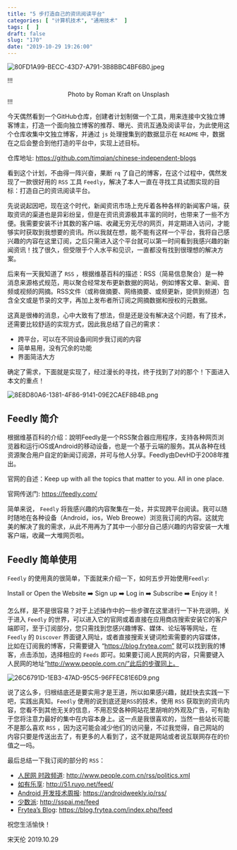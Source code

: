 ```yaml
---
title: "5 步打造自己的资讯阅读平台"
categories: [ "计算机技术", "通用技术"  ]
tags: [  ]
draft: false
slug: "170"
date: "2019-10-29 19:26:00"
---
```


![80FD1A99-BECC-43D7-A791-3B8BBC4BF6B0.jpeg][1]

!!!
<center> Photo by Roman Kraft on Unsplash </center>
!!!

今天偶然看到一个GitHub仓库，创建者计划制做一个工具，用来连接中文独立博客博主，打造一个面向独立博客的推荐、曝光、资讯互通及阅读平台，为此使用这个仓库收集中文独立博客，并通过 `js` 处理搜集到的数据显示在 `README` 中，数据在之后会整合到他打造的平台中，实现上述目标。

仓库地址: https://github.com/timqian/chinese-independent-blogs

看到这个计划，不由得一阵兴奋，果断 `rq` 了自己的博客，在这个过程中，偶然发现了一款很好用的 `RSS` 工具 `Feedly`，解决了本人一直在寻找工具试图实现的目标：打造自己的资讯阅读平台。

先说说起因吧，现在这个时代，新闻资讯市场上充斥着各种各样的新闻客户端，获取资讯的渠道也是异彩纷呈，但是在资讯资源极其丰富的同时，也带来了一些不方便。我需要安装不计其数的客户端、收藏无穷无尽的网页，并定期进入访问，才能够实时获取到我想要的资讯。所以我就在想，能不能有这样一个平台，我将自己感兴趣的内容在这里订阅，之后只需进入这个平台就可以第一时间看到我感兴趣的新闻资讯！找了很久，但受限于个人水平和见识，一直都没有找到很理想的解决方案。

后来有一天我知道了 `RSS` ，根据维基百科的描述：RSS（简易信息聚合）是一种消息来源格式规范，用以聚合经常发布更新数据的网站，例如博客文章、新闻、音频或视频的网摘。RSS文件（或称做摘要、网络摘要、或频更新，提供到频道）包含全文或是节录的文字，再加上发布者所订阅之网摘数据和授权的元数据。

这真是很棒的消息，心中大致有了想法，但是还是没有解决这个问题，有了技术，还需要比较舒适的实现方式，因此我总结了自己的需求：

  - 跨平台，可以在不同设备间同步我订阅的内容
  - 简单易用，没有冗余的功能
  - 界面简洁大方

确定了需求，下面就是实现了，经过漫长的寻找，终于找到了对的那个！下面进入本文的重点！

![8E8D80A6-1381-4F86-9141-09E2CAEF8B4B.png][2]

## Feedly 简介

根据维基百科的介绍：說明Feedly是一个RSS聚合器应用程序，支持各种网页浏览器和运行iOS或Android的移动设备，也是一个基于云端的服务。其从各种在线资源聚合用户自定的新闻订阅源，并可与他人分享。Feedly由DevHD于2008年推出。

官网的自述：Keep up with all the topics that matter to you. All in one place.

官网传送门: https://feedly.com/

简单来说， `Feedly` 将我感兴趣的内容聚集在一处，并实现跨平台阅读。我可以随时随地在各种设备（Android，ios，Web Breowe）浏览我订阅的内容。这就完美的解决了我的需求，从此不用再为了其中一小部分自己感兴趣的内容安装一大堆客户端，收藏一大堆网页啦。

## Feedly 简单使用

`Feedly` 的使用真的很简单，下面就来介绍一下，如何五步开始使用`Feedly`: 

Install or Open the Website ➡️ Sign up ➡️ Log in ➡️ Subscribe ➡️ Enjoy it！

怎么样，是不是很容易？对于上述操作中的一些步骤在这里进行一下补充说明，关于进入 `Feedly` 的世界，可以进入它的官网或着直接在应用商店搜索安装它的客户端即可，至于订阅部分，您只需找到您感兴趣博客、媒体、论坛等等网址，在`Feedly` 的 `Discover` 界面键入网址，或者直接搜索关键词检索需要的内容媒体，比如在订阅我的博客，只需要键入 “https://blog.frytea.com” 就可以找到我的博客，点击添加，选择相应的 `Feeds` 即可。如果要订阅人民网的内容，只需要键入人民网的地址“http://www.people.com.cn/”此后的步骤同上。

![26C6791D-1EB3-47AD-95C5-96FFEC81E6D9.png][3]

说了这么多，归根结底还是要实用才是王道，所以如果感兴趣，就赶快去实践一下吧，实践出真知。`Feedly` 使用的说到底还是`RSS`的技术，使用 `RSS` 获取到的资讯内容，您看不到其他无关的信息，不用忍受各种网站花里胡哨的外观及广告，可有助于您将注意力最好的集中在内容本身上。这一点是我很喜欢的，当然一些站长可能不是那么喜欢 `RSS` ，因为这可能会减少他们的访问量，不过我觉得，自己网站的内容只要是传送出去了，有更多的人看到了，这不就是网站或者说互联网存在的价值之一吗。

最后总结一下我订阅的部分的 `RSS`：
  - [人民网 时政频道](http://www.people.com.cn/): http://www.people.com.cn/rss/politics.xml
  - [如有乐享](http://51.ruyo.net/): http://51.ruyo.net/feed/
  - [Android 开发技术周报](https://androidweekly.io/): https://androidweekly.io/rss/
  - [少数派](http://sspai.me): http://sspai.me/feed
  - [Frytea’s Blog](https://blog.frytea.com/): https://blog.frytea.com/index.php/feed

祝您生活愉快！

宋天伦
2019.10.29


  [1]: https://blog.frytea.com/usr/uploads/2019/11/1252541376.jpeg#shadow
  [2]: https://blog.frytea.com/usr/uploads/2019/11/4108788533.png#shadow
  [3]: https://blog.frytea.com/usr/uploads/2019/11/128075469.png#shadow